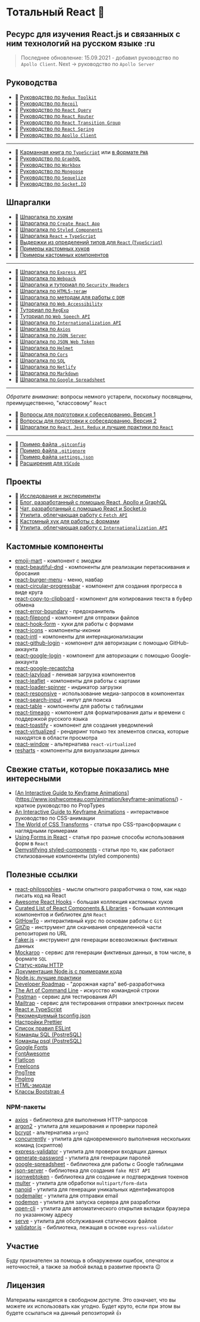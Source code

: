 # Тотальный React :metal:

## Ресурс для изучения React.js и связанных с ним технологий на русском языке :ru

> Последнее обновление: 15.09.2021 - добавил руководство по `Apollo Client`. Next -> руководство по `Apollo Server`

## Руководства

- :page_with_curl: [Руководство по `Redux Toolkit`](./md/redux-toolkit.md)
- :page_with_curl: [Руководство по `Recoil`](./md/recoil.md)
- :page_with_curl: [Руководство по `React Query`](./md/react-query.md)
- :page_with_curl: [Руководство по `React Router`](./md/react-router.md)
- :page_with_curl: [Руководство по `React Transition Group`](./md/react-transition-group.md)
- :page_with_curl: [Руководство по `React Spring`](./md/react-spring.md)
- :page_with_curl: [Руководство по `Apollo Client`](./md/apollo/client.md)

---

- :page_with_curl: [Карманная книга по `TypeScript`](./md/ts.md) или [в формате `PWA`](https://typescript-handbook.ru/)
- :page_with_curl: [Руководство по `GraphQL`](./md/graphql.md)
- :page_with_curl: [Руководство по `Workbox`](./md/wb/wb.md)
- :page_with_curl: [Руководство по `Mongoose`](./md/mongoose.md)
- :page_with_curl: [Руководство по `Sequelize`](./md/sequelize.md)
- :page_with_curl: [Руководство по `Socket.IO`](./md/socket/README.md)

## Шпаргалки

- :memo: [Шпаргалка по хукам](./md/hooks.md)
- :memo: [Шпаргалка по `Create React App`](./md/create-react-app.md)
- :memo: [Шпаргалка по `Styled Components`](./md/styled-components.md)
- :memo: [Шпаргалка `React` + `TypeScript`](./md/react-typescript.md)
- :memo: [Выдержки из определений типов для `React` (`TypeScript`)](./md/react-types.md)
- :memo: [Примеры кастомных хуков](./md/custom-hooks.md)
- :memo: [Примеры кастомных компонентов](./md/custom-components.md)

---

- :memo: [Шпаргалка по `Express API`](./md/express-api.md)
- :memo: [Шпаргалка по `Webpack`](./md/webpack.md)
- :memo: [Шпаргалка и туториал по `Security Headers`](./md/security/security.md)
- :memo: [Шпаргалка по `HTML5-тегам`](./md/html5.md)
- :memo: [Шпаргалка по методам для работы с `DOM`](./md/js-dom.md)
- :memo: [Шпаргалка по `Web Accessibility`](./md/access/access.md)
- :memo: [Туториал по `RegExp`](./md/regexp/regexp.md)
- :memo: [Туториал по `Web Speech API`](./md/regexp/regexp.md)
- :memo: [Шпаргалка по `Internationalization API`](./md/intl.md)
- :memo: [Шпаргалка по `Axios`](./md/axios.md)
- :memo: [Шпаргалка по `JSON Server`](./md/json-server/README.md)
- :memo: [Шпаргалка по `JSON Web Token`](./md/jsonwebtoken.md)
- :memo: [Шпаргалка по `Helmet`](./md/helmet.md)
- :memo: [Шпаргалка по `Cors`](./md/cors.md)
- :memo: [Шпаргалка по `SQL`](./md/sql.md)
- :memo: [Шпаргалка по `Netlify`](./md/netlify.md)
- :memo: [Шпаргалка по `Markdown`](./md/markdown.md)
- :memo: [Шпаргалка по `Google Spreadsheet`](./md/google-spreadsheet.md)

---

_Обратите внимание_: вопросы немного устарели, поскольку посвящены, преимущественно, "классовому" `React`

- :page_with_curl: [Вопросы для подготовки к собеседованию. Версия 1](./md/questions.md)
- :page_with_curl: [Вопросы для подготовки к собеседованию. Версия 2](./md/questions-v2.md)
- :memo: [Шпаргалки по `React`, `Jest`, `Redux` и лучшие практики по `React`](./md/cheatsheets-bestpractices.md)

---

- :floppy_disk: [Пример файла `.gitconfig`](./assets/.gitconfig)
- :floppy_disk: [Пример файла `.gitignore`](./assets/.gitignore)
- :floppy_disk: [Пример файла `settings.json`](./assets/settings.json)
- :memo: [Расширения для `VSCode`](./md/extensions.md)

## Проекты

- :link: [Исследования и эксперименты](https://github.com/harryheman/JavaScript-Projects)
- :link: [Блог, разработанный с помощью React, Apollo и GraphQL](https://github.com/harryheman/React-Apollo-GraphQL-Social-App)
- :link: [Чат, разработанный с помощью React и Socket.io](https://github.com/harryheman/React-Socket.io-Chat-App)
- :link: [Утилита, облегчающая работу с `Fetch API`](https://github.com/harryheman/simple-fetch)
- :link: [Кастомный хук для работы с формами](https://github.com/harryheman/simple-form-react)
- :link: [Утилита, облегчающая работу с `Internationalization API`](https://github.com/harryheman/easy-intl)

## Кастомные компоненты

- [emoji-mart](https://github.com/missive/emoji-mart) - компонент с эмоджи
- [react-beautiful-dnd](https://github.com/vtereshyn/react-beautiful-dnd-ru) - компоненты для реализации перетаскивания и бросания
- [react-burger-menu](https://www.npmjs.com/package/react-burger-menu) - меню, навбар
- [react-circular-progressbar](https://www.npmjs.com/package/react-circular-progressbar) - компонент для создания прогресса в виде круга
- [react-copy-to-clipboard](https://www.npmjs.com/package/react-copy-to-clipboard) - компонент для копирования текста в буфер обмена
- [react-error-boundary](https://www.npmjs.com/package/react-error-boundary) - предохранитель
- [react-filepond](https://github.com/pqina/react-filepond) - компонент для отправки файлов
- [react-hook-form](https://react-hook-form.com/ru/) - хуки для работы с формами
- [react-icons](https://react-icons.github.io/react-icons/) - компоненты-иконки
- [react-intl](https://formatjs.io/) - компоненты для интернационализации
- [react-github-login](https://github.com/checkr/react-github-login) - компонент для авторизации с помощью GitHub-аккаунта
- [react-google-login](https://www.npmjs.com/package/react-google-login) - компонент для авторизации с помощью Google-аккаунта
- [react-google-recaptcha](https://www.npmjs.com/package/react-google-recaptcha)
- [react-lazyload](https://www.npmjs.com/package/react-lazyload) - ленивая загрузка компонентов
- [react-leaflet](https://react-leaflet.js.org/) - компоненты для работы с картами
- [react-loader-spinner](https://www.npmjs.com/package/react-loader-spinner) - индикатор загрузки
- [react-responsive](https://www.npmjs.com/package/react-responsive) - использование медиа-запросов в компонентах
- [react-search-input](https://www.npmjs.com/package/react-search-input) - инпут для поиска
- [react-table](https://react-table.tanstack.com/) - компоненты для работы с таблицами
- [react-timeago](https://www.npmjs.com/package/react-timeago) - компонент для форматирования даты и времени с поддержкой русского языка
- [react-toastify](https://github.com/fkhadra/react-toastify) - компонент для создания уведомлений
- [react-virtualized](https://bvaughn.github.io/react-virtualized) - рендеринг только тех элементов списка, которые находятся в области просмотра
- [react-window](https://react-window.vercel.app/#/examples/list/fixed-size) - альтернатива `react-virtualized`
- [resharts](https://recharts.org/en-US) - компоненты для визуализации данных

## Свежие статьи, которые показались мне интересными

- [[An Interactive Guide to Keyframe Animations](https://javascript.plainenglish.io/the-complete-guide-to-prop-types-in-react-9baa22e80ce4)](https://www.joshwcomeau.com/animation/keyframe-animations/) - краткое руководство по PropTypes
- [An Interactive Guide to Keyframe Animations](https://www.joshwcomeau.com/animation/keyframe-animations/) - интерактивное руководство по CSS-анимации
- [The World of CSS Transforms](https://www.joshwcomeau.com/css/transforms/) - статья про CSS-трансформации с наглядными примерами
- [Using Forms in React](https://daveceddia.com/react-forms/) - статья про разные способы использования форм в `React`
- [Demystifying styled-components](https://www.joshwcomeau.com/react/demystifying-styled-components/) - статья про то, как работают стилизованные компоненты (styled components)

## Полезные ссылки

- [react-philosophies](https://github.com/mithi/react-philosophies) - мысли опытного разработчика о том, как надо писать код на React
- [Awesome React Hooks](https://github.com/rehooks/awesome-react-hooks) - большая коллекция кастомных хуков
- [Curated List of React Components & Libraries](https://github.com/brillout/awesome-react-components) - большая коллекция компонентов и библиотек для `React`
- [GitHowTo](https://githowto.com/ru) - интерактивный курс по основам работы с `Git`
- [GitZip](http://kinolien.github.io/gitzip/) - инструмент для скачивания определенной части репозитория по URL
- [Faker.js](https://fakerjsdocs.netlify.app/#browser-demo) - инструмент для генерации всевозможных фиктивных данных
- [Mockaroo](https://www.mockaroo.com/) - сервис для генерации фиктивных данных, в том числе, в формате `SQL`
- [Статус-коды HTTP](https://httpstatuses.com/)
- [Документация Node.js с примерами кода](https://nodejsdev.ru/doc/)
- [Node.js: лучшие практики](https://github.com/goldbergyoni/nodebestpractices/blob/master/README.russian.md)
- [Developer Roadmap](https://github.com/kamranahmedse/developer-roadmap) - "дорожная карта" веб-разработчика
- [The Art of Command Line](https://github.com/jlevy/the-art-of-command-line) - искусство командной строки
- [Postman](https://www.postman.com/) - сервис для тестирования API
- [Mailtrap](https://mailtrap.io/) - сервис для тестирования отправки электронных писем
- [React и TypeScript](https://reactdev.ru/types/)
- [Рекомендуемый tsconfig.json](https://www.npmjs.com/package/@tsconfig/recommended)
- [Настройки Prettier](https://prettier.io/docs/en/options.html)
- [Список правил ESLint](https://eslint.org/docs/rules/)
- [Команды SQL (PostreSQL)](https://postgrespro.ru/docs/postgresql/13/sql-commands)
- [Команды psql (PostreSQL)](https://postgrespro.ru/docs/postgresql/13/app-psql)
- [Google Fonts](https://fonts.google.com/)
- [FontAwesome](https://fontawesome.com/)
- [FlatIcon](https://www.flaticon.com/)
- [FreeIcons](https://freeicons.io/)
- [PngTree](https://pngtree.com/)
- [PngImg](http://pngimg.com/)
- [HTML-эмодзи](https://www.w3schools.com/charsets/ref_emoji.asp)
- [Классы Bootstrap 4](https://www.w3schools.com/bootstrap4/bootstrap_ref_all_classes.asp)

### NPM-пакеты

- [axios](https://github.com/axios/axios) - библиотека для выполнения HTTP-запросов
- [argon2](https://www.npmjs.com/package/argon2) - утилита для хеширования и проверки паролей
- [bcrypt](https://www.npmjs.com/package/bcrypt) - альтернатива `argon2`
- [concurrently](https://www.npmjs.com/package/concurrently) - утилита для одновременного выполнения нескольких команд (скриптов)
- [express-validator](https://express-validator.github.io/docs/) - утилита для проверки входящих данных
- [generate-password](https://www.npmjs.com/package/generate-password) - утилита для генерации паролей
- [google-spreadsheet](https://theoephraim.github.io/node-google-spreadsheet/#/) - библиотека для работы с Google таблицами
- [json-server](https://github.com/typicode/json-server) - библиотека для создания `fake REST API`
- [jsonwebtoken](https://github.com/auth0/node-jsonwebtoken) - библиотека для создание и подтверждения токенов
- [multer](https://github.com/expressjs/multer/blob/master/doc/README-ru.md) - утилита для обработки `multipart/form-data`
- [nanoid](https://www.npmjs.com/package/nanoid) - утилита для генерации уникальных идентификаторов
- [nodemailer](https://nodemailer.com/) - утилита для отправки email
- [nodemon](https://www.npmjs.com/package/nodemon) - утилита для запуска сервера для разработки
- [open-cli](https://www.npmjs.com/package/open-cli) - утилита для автоматического открытия вкладки браузера по указанному адресу
- [serve](https://www.npmjs.com/package/serve) - утилита для обслуживания статических файлов
- [validator.js](https://github.com/validatorjs/validator.js) - библиотека, лежащая в основе `express-validator`

## Участие

Буду признателен за помощь в обнаружении ошибок, опечаток и неточностей, а также за любой вклад в развитие проекта :wink:

## Лицензия

Материалы находятся в свободном доступе. Это означает, что вы можете их использовать как угодно. Будет круто, если при этом вы будете ссылаться на данный репозиторий :thumbsup:

